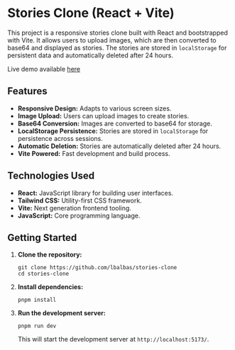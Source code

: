 # Stories Clone (React + Vite)

This project is a responsive stories clone built with React and bootstrapped with Vite. It allows users to upload images, which are then converted to base64 and displayed as stories. The stories are stored in `localStorage` for persistent data and automatically deleted after 24 hours.

Live demo available [here](https://lovely-lamington-a3f0ee.netlify.app/)

## Features

* **Responsive Design:** Adapts to various screen sizes.
* **Image Upload:** Users can upload images to create stories.
* **Base64 Conversion:** Images are converted to base64 for storage.
* **LocalStorage Persistence:** Stories are stored in `localStorage` for persistence across sessions.
* **Automatic Deletion:** Stories are automatically deleted after 24 hours.
* **Vite Powered:** Fast development and build process.

## Technologies Used

* **React:** JavaScript library for building user interfaces.
* **Tailwind CSS:** Utility-first CSS framework.
* **Vite:** Next generation frontend tooling.
* **JavaScript:** Core programming language.

## Getting Started

1.  **Clone the repository:**

    ```
    git clone https://github.com/lbalbas/stories-clone
    cd stories-clone
    ```

2.  **Install dependencies:**

    ```
    pnpm install
    ```

3.  **Run the development server:**

    ```
    pnpm run dev
    ```

    This will start the development server at `http://localhost:5173/`.
